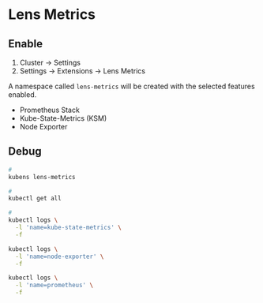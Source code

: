 # Lens Metrics

## Enable

1. Cluster -> Settings
2. Settings -> Extensions -> Lens Metrics

A namespace called `lens-metrics` will be created with the selected features enabled.

- Prometheus Stack
- Kube-State-Metrics (KSM)
- Node Exporter

## Debug

```sh
#
kubens lens-metrics

#
kubectl get all

#
kubectl logs \
  -l 'name=kube-state-metrics' \
  -f

kubectl logs \
  -l 'name=node-exporter' \
  -f

kubectl logs \
  -l 'name=prometheus' \
  -f
```

